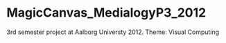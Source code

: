 MagicCanvas_MedialogyP3_2012
============================

3rd semester project at Aalborg Universty 2012. Theme: Visual Computing